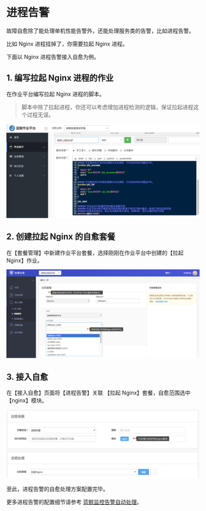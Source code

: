 # 进程告警
故障自愈除了能处理单机性能告警外，还能处理服务类的告警，比如进程告警。

比如 Nginx 进程挂掉了，你需要拉起 Nginx 进程。

下面以 Nginx 进程告警接入自愈为例。

## 1. 编写拉起 Nginx 进程的作业

在作业平台编写拉起 Nginx 进程的脚本。

> 脚本中除了拉起进程，你还可以考虑增加进程检测的逻辑，保证拉起进程这个过程无误。

![](media/14955087013221.jpg)

## 2. 创建拉起 Nginx 的自愈套餐

在【套餐管理】中新建作业平台套餐，选择刚刚在作业平台中创建的【拉起 Nginx】作业。

![](media/14955086379695.jpg)

## 3. 接入自愈

在【接入自愈】页面将【进程告警】关联 【拉起 Nginx】套餐，自愈范围选中【nginx】模块。

![](media/15360456528813.jpg)

至此，进程告警的自愈处理方案配置完毕。

更多进程告警的配置细节请参考 [蓝鲸监控告警自动处理](5.1/FTA/Function_Introduction/Alarm_Automatic_Processing.md)。
